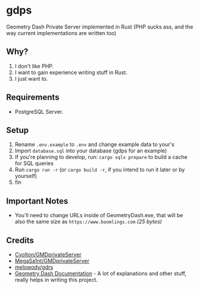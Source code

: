 # gdps

Geometry Dash Private Server implemented in Rust (PHP sucks ass, and the way current implementations are written too)

## Why?

1. I don't like PHP.
2. I want to gain experience writing stuff in Rust.
3. I just want to.

## Requirements

- PostgreSQL Server.

## Setup

1. Rename `.env.example` to `.env` and change example data to your's
2. Import `database.sql` into your database (gdps for an example)
3. If you're planning to develop, run: `cargo sqlx prepare` to build a cache for SQL queries
4. Run `cargo run -r` (or `cargo build -r`, if you intend to run it later or by yourself)
5. fin

## Important Notes

- You'll need to change URLs inside of GeometryDash.exe, that will be also the same size as `https://www.boomlings.com` *(25 bytes)*

## Credits

- [Cvolton/GMDprivateServer](https://github.com/Cvolton/GMDprivateServer)
- [MegaSa1nt/GMDprivateServer](https://github.com/MegaSa1nt/GMDprivateServer)
- [melowody/gdrs](https://github.com/melowody/gdRs)
- [Geometry Dash Documentation](https://wyliemaster.github.io/gddocs/#/) - A lot of explanations and other stuff, really helps in writing this project.